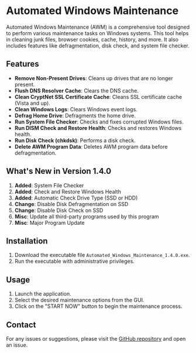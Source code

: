 # Automated Windows Maintenance

Automated Windows Maintenance (AWM) is a comprehensive tool designed to perform various maintenance tasks on Windows systems. This tool helps in cleaning junk files, browser cookies, cache, history, and more. It also includes features like defragmentation, disk check, and system file checker.

## Features

- **Remove Non-Present Drives**: Cleans up drives that are no longer present.
- **Flush DNS Resolver Cache**: Clears the DNS cache.
- **Clean CryptNet SSL Certificate Cache**: Cleans SSL certificate cache (Vista and up).
- **Clean Windows Logs**: Clears Windows event logs.
- **Defrag Home Drive**: Defragments the home drive.
- **Run System File Checker**: Checks and fixes corrupted Windows files.
- **Run DISM Check and Restore Health**: Checks and restores Windows health.
- **Run Disk Check (chkdsk)**: Performs a disk check.
- **Delete AWM Program Data**: Deletes AWM program data before defragmentation.

## What's New in Version 1.4.0

1. **Added**: System File Checker
2. **Added**: Check and Restore Windows Health
3. **Added**: Automatic Check Drive Type (SSD or HDD)
4. **Change**: Disable Disk Defragmentation on SSD
5. **Change**: Disable Disk Check on SSD
6. **Misc**: Update all third-party programs used by this program
7. **Misc**: Major Program Update

## Installation

1. Download the executable file `Automated_Windows_Maintenance_1.4.0.exe`.
2. Run the executable with administrative privileges.

## Usage

1. Launch the application.
2. Select the desired maintenance options from the GUI.
3. Click on the "START NOW" button to begin the maintenance process.

## Contact

For any issues or suggestions, please visit the [GitHub repository](https://github.com/jeffsteveanus/Automated-Windows-Maintenance/) and open an issue.


